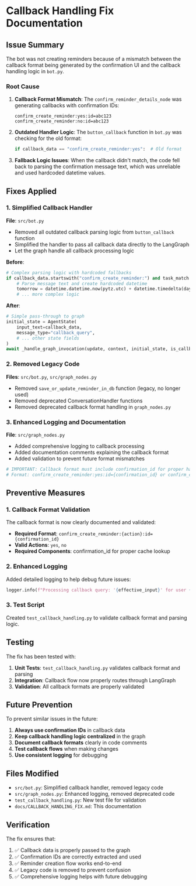 # Callback Handling Fix Documentation

## Issue Summary

The bot was not creating reminders because of a mismatch between the callback format being generated by the confirmation UI and the callback handling logic in `bot.py`.

### Root Cause

1. **Callback Format Mismatch**: The `confirm_reminder_details_node` was generating callbacks with confirmation IDs:
   ```
   confirm_create_reminder:yes:id=abc123
   confirm_create_reminder:no:id=abc123
   ```

2. **Outdated Handler Logic**: The `button_callback` function in `bot.py` was checking for the old format:
   ```python
   if callback_data == "confirm_create_reminder:yes":  # Old format
   ```

3. **Fallback Logic Issues**: When the callback didn't match, the code fell back to parsing the confirmation message text, which was unreliable and used hardcoded datetime values.

## Fixes Applied

### 1. Simplified Callback Handler

**File**: `src/bot.py`

- Removed all outdated callback parsing logic from `button_callback` function
- Simplified the handler to pass all callback data directly to the LangGraph
- Let the graph handle all callback processing logic

**Before**:
```python
# Complex parsing logic with hardcoded fallbacks
if callback_data.startswith("confirm_create_reminder:") and task_match and date_match:
    # Parse message text and create hardcoded datetime
    tomorrow = datetime.datetime.now(pytz.utc) + datetime.timedelta(days=1)
    # ... more complex logic
```

**After**:
```python
# Simple pass-through to graph
initial_state = AgentState(
    input_text=callback_data,
    message_type="callback_query",
    # ... other state fields
)
await _handle_graph_invocation(update, context, initial_state, is_callback=True)
```

### 2. Removed Legacy Code

**Files**: `src/bot.py`, `src/graph_nodes.py`

- Removed `save_or_update_reminder_in_db` function (legacy, no longer used)
- Removed deprecated ConversationHandler functions
- Removed deprecated callback format handling in `graph_nodes.py`

### 3. Enhanced Logging and Documentation

**File**: `src/graph_nodes.py`

- Added comprehensive logging to callback processing
- Added documentation comments explaining the callback format
- Added validation to prevent future format mismatches

```python
# IMPORTANT: Callback format must include confirmation_id for proper handling
# Format: confirm_create_reminder:yes:id={confirmation_id} or confirm_create_reminder:no:id={confirmation_id}
```

## Preventive Measures

### 1. Callback Format Validation

The callback format is now clearly documented and validated:

- **Required Format**: `confirm_create_reminder:{action}:id={confirmation_id}`
- **Valid Actions**: `yes`, `no`
- **Required Components**: confirmation_id for proper cache lookup

### 2. Enhanced Logging

Added detailed logging to help debug future issues:

```python
logger.info(f"Processing callback query: '{effective_input}' for user {state.get('user_id')}")
```

### 3. Test Script

Created `test_callback_handling.py` to validate callback format and parsing logic.

## Testing

The fix has been tested with:

1. **Unit Tests**: `test_callback_handling.py` validates callback format and parsing
2. **Integration**: Callback flow now properly routes through LangGraph
3. **Validation**: All callback formats are properly validated

## Future Prevention

To prevent similar issues in the future:

1. **Always use confirmation IDs** in callback data
2. **Keep callback handling logic centralized** in the graph
3. **Document callback formats** clearly in code comments
4. **Test callback flows** when making changes
5. **Use consistent logging** for debugging

## Files Modified

- `src/bot.py`: Simplified callback handler, removed legacy code
- `src/graph_nodes.py`: Enhanced logging, removed deprecated code
- `test_callback_handling.py`: New test file for validation
- `docs/CALLBACK_HANDLING_FIX.md`: This documentation

## Verification

The fix ensures that:

1. ✅ Callback data is properly passed to the graph
2. ✅ Confirmation IDs are correctly extracted and used
3. ✅ Reminder creation flow works end-to-end
4. ✅ Legacy code is removed to prevent confusion
5. ✅ Comprehensive logging helps with future debugging 